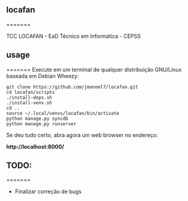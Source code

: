 ## locafan
=======

TCC LOCAFAN - EaD Técnico em Informática - CEPSS

## usage
=======
Execute em um terminal de qualquer distribuição GNU/Linux baseada em Debian Wheezy:

    git clone https://github.com/jmanoel7/locafan.git
    cd locafan/scripts
    ./install-deps.sh
    ./install-venv.sh
    cd ..
    source ~/.local/venvs/locafan/bin/activate
    python manage.py syncdb
    python manage.py runserver

Se deu tudo certo, abra agora um web browser no endereço:

**http://localhost:8000/**

## TODO:
=======
* Finalizar correção de bugs
